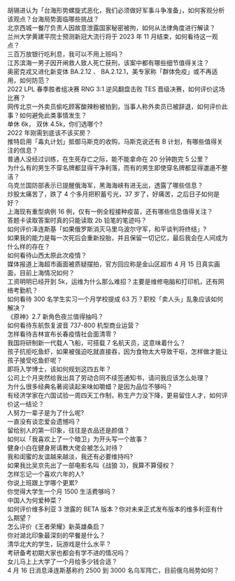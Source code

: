 胡锡进认为「台海形势螺旋式恶化，我们必须做好军事斗争准备」，如何客观分析该观点？台海局势面临哪些挑战？  
北京西城一餐厅负责人因故意泄露国家秘密被拘，如何从法律角度进行解读？  
兰州大学黄建平院士预测新冠大流行将于 2023 年 11 月结束，如何看待这一观点？  
三百万放银行吃利息，我可以不用上班吗？  
江苏滨海一男子因开闸救人致人死亡获刑，该案中都有哪些细节值得关注？  
奥密克戎又进化新变体 BA.2.12 、 BA.2.12.1，美专家称「群体免疫」或不再适用，如何防范？  
2022 LPL 春季胜者组决赛 RNG 3:1 逆风翻盘击败 TES 晋级决赛，如何评价这场比赛？  
网传北京一外卖员偷吃顾客酸辣粉被拍到，当事人称外卖员已被辞退，如何评价此事？如何避免此类事情发生？  
单休 6k， 双休 4.5k，你们选哪个?  
2022 年刚需到底该不该买房？  
推特启用「毒丸计划」抵御马斯克的收购，马斯克说还有 B 计划，有哪些值得关注的信息？  
普通人没经过训练，在生死存亡之际，能不能拿命在 20 分钟跑完 5 公里？  
为什么有的男生不穿名牌都显得干净利落，而有的男生即使穿名牌都显得邋遢不整洁？  
乌克兰国防部表示已提醒俄海军，黑海海峡有进无出，透露了哪些信息？  
炒股太痛苦了，跌了 4 个多月把积蓄亏光，37 岁了，好痛苦，之后日子如何是好？  
上海现有重型病例 16 例，仅有一例全程接种疫苗，还有哪些信息值得关注？  
答题卡读取答案时真的只能读取 2b 铅笔的笔迹吗？  
如何评价泽连斯基「如果俄罗斯消灭马里乌波尔守军，和平谈判将终结」?  
如果我的能力是每一次死后会重新投胎，并且保留一切记忆，最后我会在人间成为什么样的存在？  
如何看待山西太原此次疫情？  
媒体报道上海超市画面被质疑摆拍，官方回应称是金山区超市 4 月 15 日真实画面，目前上海情况如何？  
工资明明已经开到 5k，运维为什么那么难招？主要是维修电脑和打印机，还有网络考勤机？  
如何看待 300 名学生实习一个月学校提成 63 万？职校「卖人头」乱象应该如何解决？  
《原神》2.7 新角色夜兰值得抽吗？  
如何看待东航恢复波音 737-800 机型商业运营？  
怎样看待吉林宣布长春疫情社会面清零？  
我国将研制新一代载人飞船，可搭载 7 名航天员，这意味着什么？  
孩子抗拒吃鱼虾，如果被强迫吃就直接吞，因为食物太大导致干呕，怎样做才能让孩子接受吃鱼虾呢？  
即将入学博士，该如何规划这四五年？  
公司上个月突然给我出具了劳动合同不续签通知书，请问我应该怎么处理？  
为什么很多经典名著阅读起来味如嚼蜡？是因为品位不够吗？  
有经济学家在六国试验一周四天工作制，称生产力没下降，更易留住人才，如何评价这一结论？  
人努力一辈子是为了什么呢?  
一直没有谈恋爱会遗憾吗？  
留给别人的第一印象，往往是衣品还是颜值？  
如何以「我喜欢上了一个暗卫」为开头写一个故事？  
健身小白在健身房请教大佬会被怎么对待？  
我和闺蜜的友谊越来越淡，我还有必要维持吗?  
如果我比吴京先出了一部电影名叫《战狼 3》，我算不算侵权？  
怎样忘记一个喜欢六年的人?  
你说上班跟上学哪个更累?  
你觉得大学生一个月 1500 生活费够吗？  
中国人为何爱种菜？  
如何评价维多利亚 3 泄露的 BETA 版本？你对未来正式发布版本的维多利亚有什么期望？  
怎么评价《王者荣耀》新英雄桑启？  
你对湖北印象最深刻的早餐是什么？  
清华北大的学生，玩游戏是什么水平？  
考研备考初期大家也都会有学不进的情况吗？  
女儿马上上大学了一个月给多少钱合适？  
4 月 16 日消息泽连斯基称约 2500 到 3000 名乌军阵亡，目前俄乌局势如何？  
